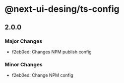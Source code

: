 # @next-ui-desing/ts-config

## 2.0.0

### Major Changes

- f2eb0ed: Changes NPM publish config

### Minor Changes

- f2eb0ed: Change NPM config
